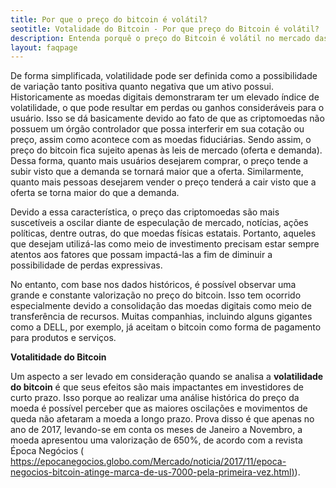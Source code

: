 ```yaml
---
title: Por que o preço do bitcoin é volátil?
seotitle: Votalidade do Bitcoin - Por que preço do Bitcoin é volátil?
description: Entenda porquê o preço do Bitcoin é volátil no mercado das moedas digitais. Ótima oportunidade de investimento com a BRE Coins. Saiba mais.
layout: faqpage
---
```

De forma simplificada, volatilidade pode ser definida como a possibilidade de variação tanto positiva quanto negativa que um ativo possui. Historicamente as moedas digitais demonstraram ter um elevado índice de volatilidade, o que pode resultar em perdas ou ganhos consideráveis para o usuário. Isso se dá basicamente devido ao fato de que as criptomoedas não possuem um órgão controlador que possa interferir em sua cotação ou preço, assim como acontece com as moedas fiduciárias. Sendo assim, o preço do bitcoin fica sujeito apenas às leis de mercado (oferta e demanda). Dessa forma, quanto mais usuários desejarem comprar, o preço tende a subir visto que a demanda se tornará maior que a oferta. Similarmente, quanto mais pessoas desejarem vender o preço tenderá a cair visto que a oferta se torna maior do que a demanda.

Devido a essa característica, o preço das criptomoedas são mais suscetíveis a oscilar diante de especulação de mercado, notícias, ações políticas, dentre outras, do que moedas físicas estatais. Portanto, aqueles que desejam utilizá-las como meio de investimento precisam estar sempre atentos aos fatores que possam impactá-las a fim de diminuir a possibilidade de perdas expressivas.

No entanto, com base nos dados históricos, é possível observar uma grande e constante valorização no preço do bitcoin. Isso tem ocorrido especialmente devido a consolidação das moedas digitais como meio de transferência de recursos. Muitas companhias, incluindo alguns gigantes como a DELL, por exemplo, já aceitam o bitcoin como forma de pagamento para produtos e serviços.

**Votalitidade do Bitcoin**

Um aspecto a ser levado em consideração quando se analisa a **volatilidade do bitcoin** é que seus efeitos são mais impactantes em investidores de curto prazo. Isso porque ao realizar uma análise histórica do preço da moeda é possível perceber que as maiores oscilações e movimentos de queda não afetaram a moeda a longo prazo. Prova disso é que apenas no ano de 2017, levando-se em conta os meses de Janeiro a Novembro, a moeda apresentou uma valorização de 650%, de acordo com a revista Época Negócios ( [https://epocanegocios.globo.com/Mercado/noticia/2017/11/epoca-negocios-bitcoin-atinge-marca-de-us-7000-pela-primeira-vez.html)](https://epocanegocios.globo.com/Mercado/noticia/2017/11/epoca-negocios-bitcoin-atinge-marca-de-us-7000-pela-primeira-vez.html)).
